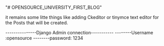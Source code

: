 "# OPENSOURCE_UNIVERSITY_FIRST_BLOG" 


it remains some litte things like adding Ckeditor or tinymce text editor 
for the Posts that will be created.

---------------Django Admin connection-----------
--------Username :opensource
--------password: 1234
